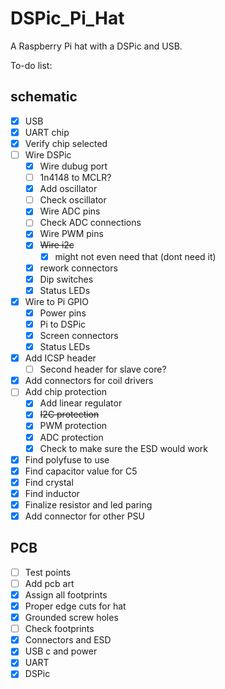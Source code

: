 # DSPic_Pi_Hat
A Raspberry Pi hat with a DSPic and USB.

To-do list:

## schematic

- [x] USB
- [x] UART chip
- [x] Verify chip selected 
- [ ] Wire DSPic 
    - [x] Wire dubug port
    - [ ] 1n4148 to MCLR?
    - [x] Add oscillator
    - [ ] Check oscillator
    - [x] Wire ADC pins
    - [ ] Check ADC connections
    - [x] Wire PWM pins
    - [x] ~~Wire i2c~~
        - [x] might not even need that (dont need it)
    - [x] rework connectors
    - [x] Dip switches
    - [x] Status LEDs
- [x] Wire to Pi GPIO
    - [x] Power pins
    - [x] Pi to DSPic
    - [x] Screen connectors
    - [x] Status LEDs
- [x] Add ICSP header
    - [ ] Second header for slave core?
- [x] Add connectors for coil drivers
- [ ] Add chip protection
    - [x] Add linear regulator
    - [x] ~~I2C protection~~
    - [x] PWM protection
    - [x] ADC protection
    - [x] Check to make sure the ESD would work
- [x] Find polyfuse to use
- [x] Find capacitor value for C5
- [x] Find crystal
- [x] Find inductor 
- [x] Finalize resistor and led paring 
- [x] Add connector for other PSU

## PCB
- [ ] Test points
- [ ] Add pcb art
- [x] Assign all footprints
- [x] Proper edge cuts for hat
- [x] Grounded screw holes
- [ ] Check footprints
- [x] Connectors and ESD
- [x] USB c and power
- [x] UART
- [x] DSPic